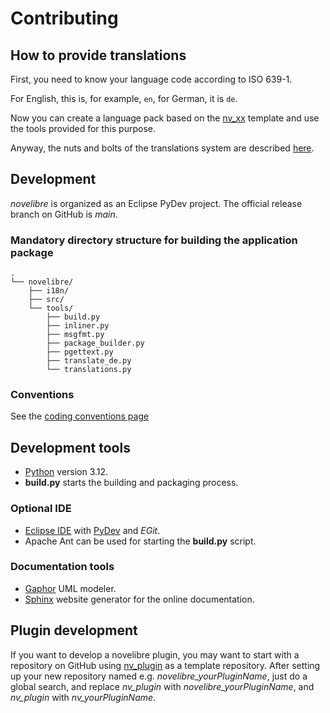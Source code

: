 # Contributing

## How to provide translations

First, you need to know your language code according to ISO 639-1.

For English, this is, for example, `en`, for German, it is `de`.

Now you can create a language pack based on the [nv_xx](https://github.com/peter88213/nv_xx) 
template and use the tools provided for this purpose. 

Anyway, the nuts and bolts of the translations system are described [here](TRANSLATE.md).



## Development

*novelibre* is organized as an Eclipse PyDev project. 
The official release branch on GitHub is *main*.

### Mandatory directory structure for building the application package

```
.
└── novelibre/
    ├── i18n/
    ├── src/
    └── tools/ 
        ├── build.py
        ├── inliner.py
        ├── msgfmt.py
        ├── package_builder.py
        ├── pgettext.py
        ├── translate_de.py
        └── translations.py
```

### Conventions

See the [coding conventions page](docs/conventions.md)

## Development tools

- [Python](https://python.org) version 3.12.
- **build.py** starts the building and packaging process.

### Optional IDE
- [Eclipse IDE](https://eclipse.org) with [PyDev](https://pydev.org) and *EGit*.
- Apache Ant can be used for starting the **build.py** script.

### Documentation tools
- [Gaphor](https://gaphor.org/) UML modeler. 
- [Sphinx](https://www.sphinx-doc.org) website generator for the online documentation.

## Plugin development

If you want to develop a novelibre plugin, you may want to start with a repository on GitHub using [nv_plugin](https://github.com/peter88213/nv_plugin) as a template repository. After setting up your new repository 
named e.g. *novelibre_yourPluginName*, just do a global search, and replace 
*nv_plugin* with *novelibre_yourPluginName*, and *nv_plugin* with *nv_yourPluginName*. 


